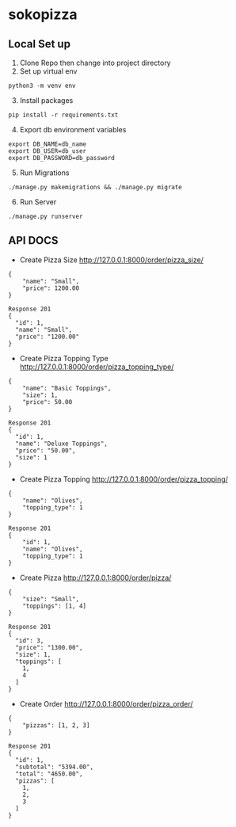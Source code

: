# sokopizza

## Local Set up
1. Clone Repo then change into project directory
2. Set up virtual env
```
python3 -m venv env
```
3. Install packages
```
pip install -r requirements.txt
```
4. Export db environment variables
```
export DB_NAME=db_name
export DB_USER=db_user
export DB_PASSWORD=db_password
```
5. Run Migrations
```
./manage.py makemigrations && ./manage.py migrate
```
6. Run Server
```
./manage.py runserver
```

## API DOCS
- Create Pizza Size
http://127.0.0.1:8000/order/pizza_size/
```
{
	"name": "Small",
	"price": 1200.00
}

Response 201
{
  "id": 1,
  "name": "Small",
  "price": "1200.00"
}
```

- Create Pizza Topping Type
http://127.0.0.1:8000/order/pizza_topping_type/
```
{
	"name": "Basic Toppings",
	"size": 1,
	"price": 50.00
}

Response 201
{
  "id": 1,
  "name": "Deluxe Toppings",
  "price": "50.00",
  "size": 1
}
```
- Create Pizza Topping
http://127.0.0.1:8000/order/pizza_topping/
```
{
    "name": "Olives",
    "topping_type": 1
}

Response 201
{
    "id": 1,
    "name": "Olives",
    "topping_type": 1
}
```
- Create Pizza
http://127.0.0.1:8000/order/pizza/
```
{
	"size": "Small",
	"toppings": [1, 4]
}

Response 201
{
  "id": 3,
  "price": "1300.00",
  "size": 1,
  "toppings": [
    1,
    4
  ]
}
```
- Create Order
http://127.0.0.1:8000/order/pizza_order/
```
{
	"pizzas": [1, 2, 3]
}

Response 201
{
  "id": 1,
  "subtotal": "5394.00",
  "total": "4650.00",
  "pizzas": [
    1,
    2,
    3
  ]
}
```